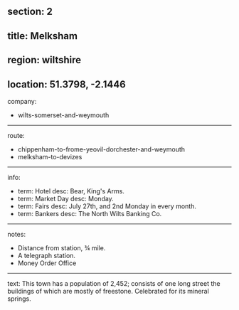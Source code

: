 section: 2
----
title: Melksham
----
region: wiltshire
----
location: 51.3798, -2.1446
----
company:
- wilts-somerset-and-weymouth
----
route:
- chippenham-to-frome-yeovil-dorchester-and-weymouth
- melksham-to-devizes
----
info:
- term: Hotel
  desc: Bear, King's Arms.
- term: Market Day
  desc: Monday.
- term: Fairs
  desc: July 27th, and 2nd Monday in every month.
- term: Bankers
  desc: The North Wilts Banking Co.
----
notes:
- Distance from station, ¾ mile.
- A telegraph station.
- Money Order Office
----
text: This town has a population of 2,452; consists of one long street the buildings of which are mostly of freestone. Celebrated for its mineral springs.
